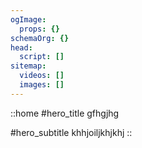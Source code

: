 ```yaml
---
ogImage:
  props: {}
schemaOrg: {}
head:
  script: []
sitemap:
  videos: []
  images: []
---
```


::home
#hero_title
gfhgjhg

#hero_subtitle
khhjoiljkhjkhj
::

